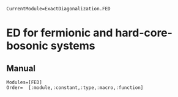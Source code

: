 ```@meta
CurrentModule=ExactDiagonalization.FED
```

# ED for fermionic and hard-core-bosonic systems

## Manual

```@autodocs
Modules=[FED]
Order=  [:module,:constant,:type,:macro,:function]
```
